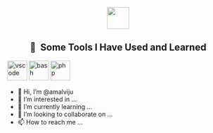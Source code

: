 <p align="center">
  <a href="https://www.instagram.com/amalviju/">
    <img height="50" src="https://user-images.githubusercontent.com/46517096/166974368-9798f39f-1f46-499c-b14e-81f0a3f83a06.png" />
  </a>
</p>

<h2 align="center">🚀 &nbsp;Some Tools I Have Used and Learned</h2>
<p align="left">
  <img src="https://cdn.jsdelivr.net/gh/devicons/devicon/icons/vscode/vscode-original.svg" alt="vscode" width="45" height="45" />
  <img src="https://cdn.jsdelivr.net/gh/devicons/devicon/icons/bash/bash-original.svg" alt="bash" width="45" height="45" />
  <img src="https://cdn.jsdelivr.net/gh/devicons/devicon/icons/php/php-original.svg" alt="php" width="45" height="45" />
</p>

- 👋 Hi, I’m @amalviju
- 👀 I’m interested in ...
- 🌱 I’m currently learning ...
- 💞️ I’m looking to collaborate on ...
- 📫 How to reach me ...

<!---
amalviju/amalviju is a ✨ special ✨ repository because its `README.md` (this file) appears on your GitHub profile.
You can click the Preview link to take a look at your changes.
--->
